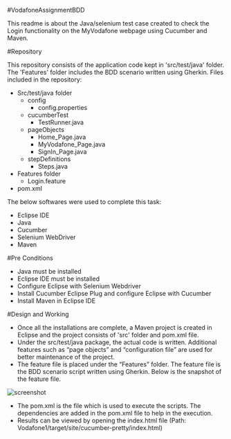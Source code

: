 #VodafoneAssignmentBDD 

This readme is about the Java/selenium test case created to check the Login functionality on the MyVodafone webpage using Cucumber and Maven.

#Repository

This repository consists of the application code kept in 'src/test/java' folder. The 'Features' folder includes the BDD scenario written using Gherkin.
Files included in the repository:
- Src/test/java folder
    - config
        * config.properties
    -	cucumberTest
        * TestRunner.java
    -	pageObjects
        * Home_Page.java
        * MyVodafone_Page.java
        * SignIn_Page.java
    -	stepDefinitions
        * Steps.java
- Features folder
    - Login.feature
- pom.xml

The below softwares were used to complete this task:
- Eclipse IDE
- Java
- Cucumber
- Selenium WebDriver
- Maven

#Pre Conditions

- Java must be installed
- Eclipse IDE must be installed
- Configure Eclipse with Selenium Webdriver
- Install Cucumber Eclipse Plug and configure Eclipse with Cucumber
- Install Maven in Eclipse IDE

#Design and Working

- Once all the installations are complete, a Maven project is created in Eclipse and the project consists of 'src' folder and pom.xml file.
- Under the src/test/java package, the actual code is written. Additional features such as “page objects” and “configuration file” are used for better maintenance of the project.
- The feature file is placed under the “Features” folder. The feature file is the BDD scenario script written using Gherkin. Below is the snapshot of the feature file.

![screenshot](https://cloud.githubusercontent.com/assets/20948190/19837728/afbf9130-9f24-11e6-92a6-a5bf4ad8d04d.jpg)

- The pom.xml is the file which is used to execute the scripts. The dependencies are added in the pom.xml file to help in the execution.
- Results can be viewed by opening the index.html file (Path: Vodafone1/target/site/cucumber-pretty/index.html)
